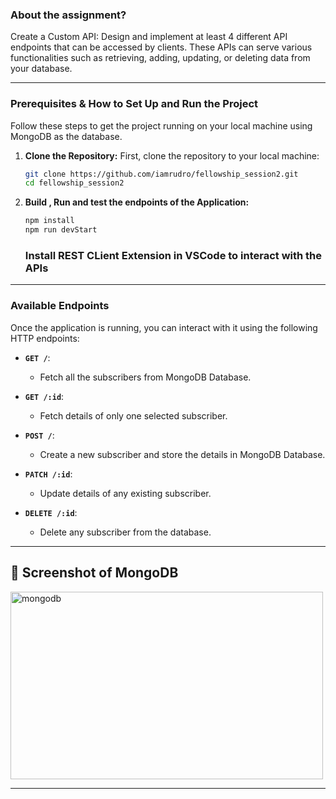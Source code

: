 ### About the assignment?

Create a Custom API: Design and implement at least 4 different API endpoints that can be accessed by clients. These APIs can serve various functionalities such as retrieving, adding, updating, or deleting data from your database.

---

### Prerequisites & How to Set Up and Run the Project

Follow these steps to get the project running on your local machine using MongoDB as the database.

1. **Clone the Repository:**
   First, clone the repository to your local machine:

   ```bash
   git clone https://github.com/iamrudro/fellowship_session2.git
   cd fellowship_session2
   ```

2. **Build , Run and test the endpoints of the Application:**
   ```bash
   npm install
   npm run devStart
   ```
   ### Install REST CLient Extension in VSCode to interact with the APIs

---

### Available Endpoints

Once the application is running, you can interact with it using the following HTTP endpoints:

* **`GET /`**:
  * Fetch all the subscribers from MongoDB Database.
 
* **`GET /:id`**:
  * Fetch details of only one selected subscriber.

* **`POST /`**:
  * Create a new subscriber and store the details in MongoDB Database.

* **`PATCH /:id`**:
  * Update details of any existing subscriber.

* **`DELETE /:id`**:
  * Delete any subscriber from the database.

---

## 📸 Screenshot of MongoDB

<div class="image-container">
      <img alt="mongodb" src="https://github.com/user-attachments/assets/518037a4-eb17-407b-8c86-70d86e3bf5ce" width="500" height="300"/>
</div>

---

